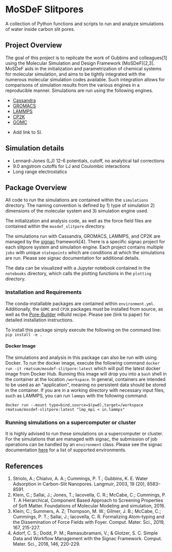 # MoSDeF Slitpores
A collection of Python functions and scripts to run and analyze simulations of water inside carbon slit pores.

## Project Overview
The goal of this project is to replicate the work of Gubbins and colleagues[1] using the Molecular Simulation and Design Framework (MoSDeF)[2,3].  MoSDeF aids in the initialization and parametrization of chemical systems for molecular simulation, and aims to be tightly integrated with the numerous molecular simulation codes available.  Such integration allows for comparisons of simulation results from the various engines in a reproducible manner.  Simulations are run using the following engines.
- [Cassandra](https://cassandra.nd.edu)
- [GROMACS](http://www.gromacs.org)
- [LAMMPS](https://lammps.sandia.gov)
- [CP2K](https://www.cp2k.org)
- [GOMC](http://gomc.eng.wayne.edu)

* Add link to SI.

## Simulation details
* Lennard-Jones (LJ) 12-6 potentials, cutoff, no analytical tail corrections
* 9.0 angstrom cutoffs for LJ and Coulombic interactions
* Long range electrostatics 

## Package Overview
All code to run the simulations are contained within the `simulations` directory.
The naming convention is defined by 1) type of simulation 2) dimensions of the
molecular system and 3) simulation engine used.

The initialization and analysis code, as well as the force field files are
contained within the `mosdef_slitpore` directory.

The simulations run with Cassandra, GROMACS, LAMMPS, and CP2K are managed by the [signac](https://signac.io) framework[4].  There is a specific signac project for each slitpore system and simulation engine.  Each project contains multiple `jobs` with unique `statepoints` which are conditions at which the simulations are run.  Please see signac documentation for additional details.

The data can be visualized with a Jupyter notebook contained in the `notebooks` directory, which calls the plotting functions in the `plotting` directory.

### Installation and Requirements
The conda-installable packages are contained within `environment.yml`.
Additionally, the `GOMC` and `CP2K` packages must be installed from source, as
well as the [Pore-Builder](https://github.com/rmatsum836/Pore-Builder) mBuild
recipe. Please see (link to paper) for detailed installation instructions.

To install this package simply execute the following on the command line: `pip install -e .`

#### Docker Image
The simulations and analysis in this package can also be run with using Docker.  To run the docker image, execute the following command `docker run -it rmatsum/mosdef-slitpore:latest` which will pull the latest docker image from Docker Hub.  Running this image will drop you into a `bash` shell in the container at the location `/workspace`.  In general, containers are intended to be used as an "application", meaning no persistent data should be stored in the container.  If you are in a working directory with necessary input files, such as LAMMPS, you can run `lammps` with the following command:
```
docker run --mount type=bind,source=$(pwd),target=/workspace rmatsum/mosdef-slitpore:latest "lmp_mpi < in.lammps"
```

### Running simulations on a supercomputer or cluster
It is highly advised to run these simulations on a supercomputer or cluster.  For the simulations that
are managed with signac, the submission of job operations can be handled by an
`environment` class.  Please see the signac documentation
[here](https://docs.signac.io/projects/flow/en/latest/supported_environments.html) for a list of
supported environments.

## References
1. Striolo, A.; Chialvo, A. A.; Cummings, P. T.; Gubbins, K. E. Water Adsorption in Carbon-Slit Nanopores. Langmuir, 2003, 19 (20), 8583–8591.
2. Klein, C.; Sallai, J.; Jones, T.; Iacovella, C. R.; McCabe, C.; Cummings, P. T. A Hierarchical, Component Based Approach to Screening Properties of Soft Matter. Foundations of Molecular Modeling and simulation, 2016.
3. Klein, C.; Summers, A. Z; Thompson, M. W.; Gilmer, J. B.; McCabe, C.; Cummings, P. T.; Sallai, J.; Iacovella, C. R. Formalizing Atom-typing and the Dissemination of Force Fields with Foyer. Comput. Mater. Sci., 2019, 167, 215-227.
4. Adorf, C. S.; Dodd, P. M.; Ramasubramani, V.; & Glotzer, S. C. Simple Data and Workflow Management with the Signac Framework. Comput. Mater. Sci., 2018, 146, 220-229.
